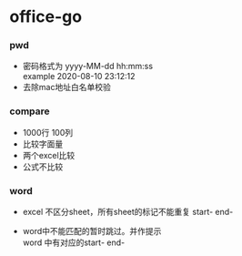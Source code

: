 # office-go

### pwd
- 密码格式为 yyyy-MM-dd hh:mm:ss  
   example 2020-08-10 23:12:12
- 去除mac地址白名单校验   

### compare
- 1000行 100列
- 比较字面量
- 两个excel比较
- 公式不比较

### word
- excel 不区分sheet，所有sheet的标记不能重复
    start-
    end-
    
- word中不能匹配的暂时跳过。并作提示  
  word 中有对应的start-    end-  